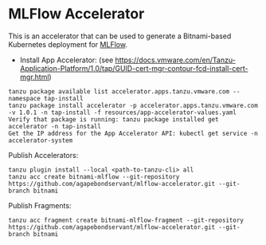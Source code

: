 # MLFlow Accelerator

This is an accelerator that can be used to generate a Bitnami-based Kubernetes deployment for [MLFlow](https://airflow.apache.org/).

* Install App Accelerator: (see https://docs.vmware.com/en/Tanzu-Application-Platform/1.0/tap/GUID-cert-mgr-contour-fcd-install-cert-mgr.html)
```
tanzu package available list accelerator.apps.tanzu.vmware.com --namespace tap-install
tanzu package install accelerator -p accelerator.apps.tanzu.vmware.com -v 1.0.1 -n tap-install -f resources/app-accelerator-values.yaml
Verify that package is running: tanzu package installed get accelerator -n tap-install
Get the IP address for the App Accelerator API: kubectl get service -n accelerator-system
```

Publish Accelerators:
```
tanzu plugin install --local <path-to-tanzu-cli> all
tanzu acc create bitnami-mlflow --git-repository https://github.com/agapebondservant/mlflow-accelerator.git --git-branch bitnami
```

Publish Fragments:
```
tanzu acc fragment create bitnami-mlflow-fragment --git-repository https://github.com/agapebondservant/mlflow-accelerator.git --git-branch bitnami
```
